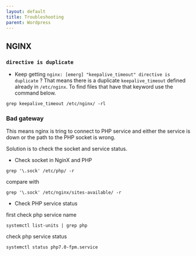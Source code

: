 ```yaml
---
layout: default
title: Troubleshooting      
parent: Wordpress
---
```


## NGINX

### `directive is duplicate`

* Keep getting `nginx: [emerg] "keepalive_timeout" directive is duplicate` ? That means there is a duplicate `keepalive_timeout` defined already in `/etc/nginx`. To find files that have that keyword use the command below.

````
grep keepalive_timeout /etc/nginx/ -rl
````

### Bad gateway

This means nginx is tring to connect to PHP service and either the service is down or the path to the PHP socket is wrong.

Solution is to check the socket and service status.

* Check socket in NginX and PHP

````
grep '\.sock' /etc/php/ -r
````

compare with

````
grep '\.sock' /etc/nginx/sites-available/ -r
````

* Check PHP service status

 first check php service name

 ````
 systemctl list-units | grep php
 ````

 check php service status

 ````
 systemctl status php7.0-fpm.service
 ````
